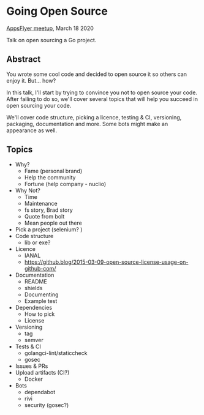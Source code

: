 # Going Open Source
[AppsFlyer meetup][meetup], March 18 2020

Talk on open sourcing a Go project.

## Abstract

You wrote some cool code and decided to open source it so others can enjoy it. But... how?

In this talk, I'll start by trying to convince you not to open source your code. After failing to do so, we'll cover several topics that will help you succeed in open sourcing your code.

We'll cover code structure, picking a licence, testing & CI, versioning, packaging, documentation and more. Some bots might make an appearance as well.

## Topics
- Why?
    - Fame (personal brand)
    - Help the community
    - Fortune (help company - nuclio)
- Why Not?
    - Time
    - Maintenance
	- fs story, Brad story
	- Quote from bolt
    - Mean people out there
- Pick a project (selenium? )
- Code structure
    - lib or exe?
- Licence
    - IANAL
    - https://github.blog/2015-03-09-open-source-license-usage-on-github-com/
- Documentation
    - README
	- shields
    - Documenting
	- Example test
- Dependencies
    - How to pick
    - License
- Versioning 
    - tag
    - semver
- Tests & CI
    - golangci-lint/staticcheck
    - gosec
- Issues & PRs
- Upload artifacts (CI?)
    - Docker 
- Bots
    - dependabot
    - rivi
    - security (gosec?)

[meetup]: https://www.meetup.com/AppsFlyer/events/268055610/
